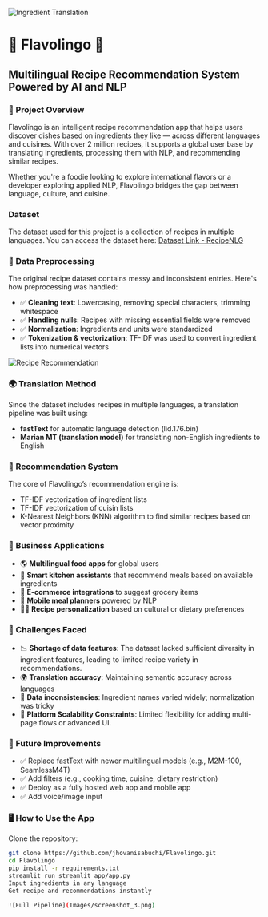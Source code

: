 ![Ingredient Translation](Images/screenshot_1.png)

# 🧠 Flavolingo 🍳
## Multilingual Recipe Recommendation System Powered by AI and NLP

### 📌 Project Overview
Flavolingo is an intelligent recipe recommendation app that helps users discover dishes based on ingredients they like — across different languages and cuisines. With over 2 million recipes, it supports a global user base by translating ingredients, processing them with NLP, and recommending similar recipes.

Whether you're a foodie looking to explore international flavors or a developer exploring applied NLP, Flavolingo bridges the gap between language, culture, and cuisine.

### Dataset
The dataset used for this project is a collection of recipes in multiple languages. You can access the dataset here:
[Dataset Link - RecipeNLG](https://huggingface.co/datasets/mbien/recipe_nlg)

### 🧼 Data Preprocessing
The original recipe dataset contains messy and inconsistent entries. Here's how preprocessing was handled:

- ✅ **Cleaning text**: Lowercasing, removing special characters, trimming whitespace
- ✅ **Handling nulls**: Recipes with missing essential fields were removed
- ✅ **Normalization**: Ingredients and units were standardized
- ✅ **Tokenization & vectorization**: TF-IDF was used to convert ingredient lists into numerical vectors

![Recipe Recommendation](Images/screenshot_2.png)

### 🌍 Translation Method
Since the dataset includes recipes in multiple languages, a translation pipeline was built using:
- **fastText** for automatic language detection (lid.176.bin)
- **Marian MT (translation model)** for translating non-English ingredients to English

### 🤖 Recommendation System
The core of Flavolingo’s recommendation engine is:
- TF-IDF vectorization of ingredient lists
- TF-IDF vectorization of cuisin lists
- K-Nearest Neighbors (KNN) algorithm to find similar recipes based on vector proximity

### 🧠 Business Applications
- 🌎 **Multilingual food apps** for global users
- 🧠 **Smart kitchen assistants** that recommend meals based on available ingredients
- 🛒 **E-commerce integrations** to suggest grocery items
- 📱 **Mobile meal planners** powered by NLP
- 👩‍🍳 **Recipe personalization** based on cultural or dietary preferences

### 🧪 Challenges Faced
- 📉 **Shortage of data features**: The dataset lacked sufficient diversity in ingredient features, leading to limited recipe variety in recommendations.
- 🌍 **Translation accuracy**: Maintaining semantic accuracy across languages
- 🧹 **Data inconsistencies**: Ingredient names varied widely; normalization was tricky
- 🧠 **Platform Scalability Constraints**: Limited flexibility for adding multi-page flows or advanced UI.

### 🚀 Future Improvements
- ✅ Replace fastText with newer multilingual models (e.g., M2M-100, SeamlessM4T)
- ✅ Add filters (e.g., cooking time, cuisine, dietary restriction)
- ✅ Deploy as a fully hosted web app and mobile app
- ✅ Add voice/image input

### 🖥️ How to Use the App
Clone the repository:

```bash
git clone https://github.com/jhovanisabuchi/Flavolingo.git
cd Flavolingo
pip install -r requirements.txt
streamlit run streamlit_app/app.py
Input ingredients in any language
Get recipe and recommendations instantly

![Full Pipeline](Images/screenshot_3.png)






